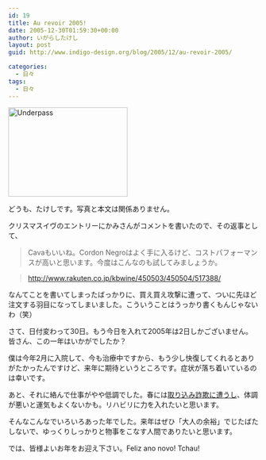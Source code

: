 ```yaml
---
id: 19
title: Au revoir 2005!
date: 2005-12-30T01:59:30+00:00
author: いがらしたけし
layout: post
guid: http://www.indigo-design.org/blog/2005/12/au-revoir-2005/

categories:
  - 日々
tags:
  - 日々
---
```

[<img src="http://static.flickr.com/40/78580964_9b821e65ca_m.jpg" width="240" height="180" alt="Underpass" border="0" />](http://www.flickr.com/photos/takeshi81/78580964/ "Photo Sharing")
  
どうも、たけしです。写真と本文は関係ありません。
  
クリスマスイヴのエントリーにかみさんがコメントを書いたので、その返事として、

> Cavaもいいね。Cordon Negroはよく手に入るけど、コストパフォーマンスが高いと思います。今度はこんなのも試してみましょうか。
  
> <a href="http://www.rakuten.co.jp/kbwine/450503/450504/517388/" target="_blank">http://www.rakuten.co.jp/kbwine/450503/450504/517388/</a> 

なんてことを書いてしまったばっかりに、買え買え攻撃に遭って、ついに先ほど注文する羽目になってしまいました。こういうことはうっかり書くもんじゃないわ（笑）
  
さて、日付変わって30日。もう今日を入れて2005年は2日しかございません。皆さん、この一年はいかがでしたか？

<!--more-->


  
僕は今年2月に入院して、今も治療中ですから、もう少し快復してくれるとありがたかったんですけど、来年に期待というところです。症状が落ち着いているのは幸いです。
  
あと、それに絡んで仕事がやや低調でした。春には<a href="http://blog.goo.ne.jp/algarve/e/c2c38e7420747d6225939944487ae70a" target="_blank" class="broken_link">取り込み詐欺に遭うし</a>、体調が悪いと運気もよくないかも。リハビリに力を入れたいと思います。
  
そんなこんなでいろいろあった年でした。来年はぜひ「大人の余裕」でじたばたしないで、ゆっくりしっかりと物事をこなす人間でありたいと思います。
  
では、皆様よいお年をお迎え下さい。Feliz ano novo! Tchau!
